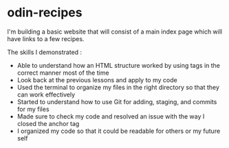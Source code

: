 # odin-recipes
I'm building a basic website that will consist of a main index page which will have links to a few recipes.

The skills I demonstrated :

* Able to understand how an HTML structure worked by using tags in the correct manner most of the time
* Look back at the previous lessons and apply to my code
* Used the terminal to organize my files in the right directory so that they can work effectively 
* Started to understand how to use Git for adding, staging, and commits for my files 
* Made sure to check my code and resolved an issue with the way I closed the anchor tag
* I organized my code so that it could be readable for others or my future self 